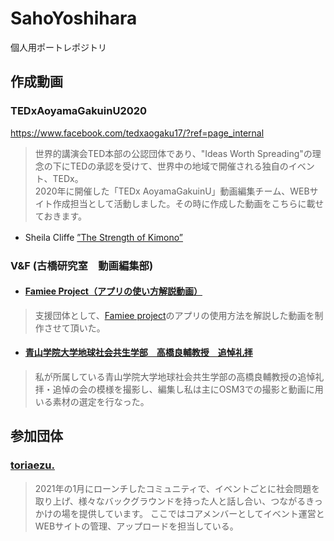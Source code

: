 # SahoYoshihara
個人用ポートレポジトリ

## 作成動画
### TEDxAoyamaGakuinU2020
https://www.facebook.com/tedxaogaku17/?ref=page_internal
> 世界的講演会TED本部の公認団体であり、"Ideas Worth Spreading"の理念の下にTEDの承認を受けて、世界中の地域で開催される独自のイベント、TEDx。<br>2020年に開催した「TEDx AoyamaGakuinU」動画編集チーム、WEBサイト作成担当として活動しました。その時に作成した動画をこちらに載せておきます。  
* Sheila Cliffe [”The Strength of Kimono”](https://youtu.be/lkgamOm8adE)　

### V&F (古橋研究室　動画編集部)
* #### [Famiee Project（アプリの使い方解説動画）](https://youtube.com/playlist?list=PLD4_n-P_8EEd3Lf5Ncs3Ia_sylAfF3ljZ)
> 支援団体として、[Famiee project](https://www.famiee.com/top/)のアプリの使用方法を解説した動画を制作させて頂いた。

* #### [青山学院大学地球社会共生学部　高橋良輔教授　追悼礼拝](https://youtu.be/SuKt5RLlFiA)
> 私が所属している青山学院大学地球社会共生学部の高橋良輔教授の追悼礼拝・追悼の会の模様を撮影し、編集し私は主にOSM3での撮影と動画に用いる素材の選定を行なった。

## 参加団体
### [toriaezu.](https://www.toriaezu.org)
>2021年の1月にローンチしたコミュニティで、イベントごとに社会問題を取り上げ、様々なバックグラウンドを持った人と話し合い、つながるきっかけの場を提供しています。
>ここではコアメンバーとしてイベント運営とWEBサイトの管理、アップロードを担当している。

